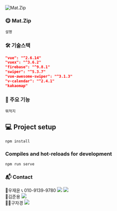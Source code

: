 ![Mat.Zip](https://user-images.githubusercontent.com/99634748/172966110-9f66b18e-b92f-4895-835c-941040c9e768.png)

### :yum: Mat.Zip
```
설명
```

### 🛠 기술스택
```json
"vue": "^2.6.14"
"vuex": "^3.6.2"
"firebase": "^9.8.1"
"swiper": "^5.3.7"
"vue-awesome-swiper": "^3.1.3"
"v-calendar": "^2.4.1"
"kakaomap"
```

### :newspaper: 주요 기능
```
뭐적지
```

## :computer: Project setup
```
npm install
```

### Compiles and hot-reloads for development
```
npm run serve
```

### :mailbox_with_mail: Contact
 🤴우재윤 :telephone_receiver: 010-9139-9780
 <a href="https://github.com/jae5419"><img src="https://img.shields.io/badge/GitHub-181717?style=flat&logo=GitHub&logoColor=white"/></a>
 <a href="mailto:jae5419@naver.com"><img src="https://img.shields.io/badge/Mail-EA4335?style=flat&logo=Gmail&logoColor=white"/></a> 
 <br>
 🧑김준용 <a href="https://github.com/jae5419"><img src="https://img.shields.io/badge/GitHub-181717?style=flat&logo=GitHub&logoColor=white"/></a><br>
 👱‍♂️구자경 <a href="https://github.com/jae5419"><img src="https://img.shields.io/badge/GitHub-181717?style=flat&logo=GitHub&logoColor=white"/></a>
